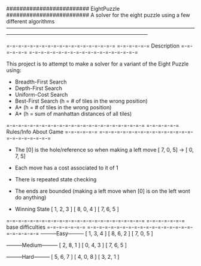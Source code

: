 ######################### EightPuzzle #########################
A solver for the eight puzzle using a few different algorithms
―――――――――――――――――――――――――――――――――――――――――――――――――――――――――――――――

=-=-=-=-=-=-=-=-=-=-=-=-=-=-=-=-=-=-=
=-=-=-=-=-=  Description  =-=-=-=-=-=
=-=-=-=-=-=-=-=-=-=-=-=-=-=-=-=-=-=-=


This project is to attempt to make a 
solver for a variant of the Eight Puzzle
using: 
- Breadth-First Search
- Depth-First Search
- Uniform-Cost Search
- Best-First Search (h = # of tiles in the wrong position)
- A* (h = # of tiles in the wrong position)
- A* (h = sum of manhattan distances of all tiles)


=-=-=-=-=-=-=-=-=-=-=-=-=-=-=-=-=-=-=-=-=-=-=-=
=-=-=-=-=-=  Rules/Info About Game  =-=-=-=-=-=
=-=-=-=-=-=-=-=-=-=-=-=-=-=-=-=-=-=-=-=-=-=-=-=

 * The [0] is the hole/reference so when making a left move
   [ 7, 0, 5] -> [ 0, 7, 5]

 * Each move has a cost associated to it of 1
 
 * There is repeated state checking
 
 * The ends are bounded 
   (making a left move when [0] is on the left wont do anything)

 * Winning State
   [ 1, 2, 3 ]
   [ 8, 0, 4 ]
   [ 7, 6, 5 ]

=-=-=-=-=-=-=-=-=-=-=-=-=-=-=-=-=-=-=-=-=-=-=-=
=-=-=-=-=-=-=  base difficulties  =-=-=-=-=-=-=
=-=-=-=-=-=-=-=-=-=-=-=-=-=-=-=-=-=-=-=-=-=-=-=
―――Easy―――
[ 1, 3, 4 ]
[ 8, 6, 2 ]
[ 7, 0, 5 ]

―――Medium―――
[ 2, 8, 1 ]
[ 0, 4, 3 ]
[ 7, 6, 5 ]

―――Hard―――
[ 5, 6, 7 ]
[ 4, 0, 8 ]
[ 3, 2, 1 ]

